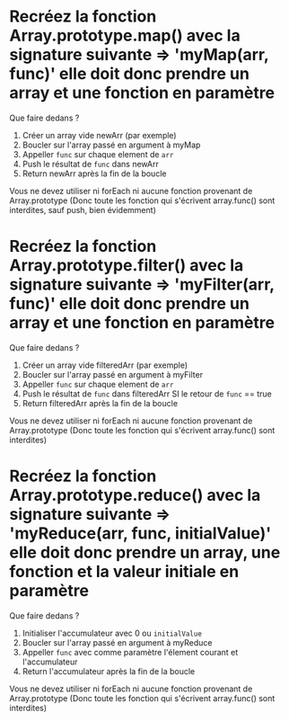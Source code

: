 # Recréez la fonction Array.prototype.map() avec la signature suivante => 'myMap(arr, func)' elle doit donc prendre un array et une fonction en paramètre

Que faire dedans ?

1. Créer un array vide newArr (par exemple)
2. Boucler sur l'array passé en argument à myMap
3. Appeller `func` sur chaque element de `arr`
4. Push le résultat de `func` dans newArr
5. Return newArr après la fin de la boucle

Vous ne devez utiliser ni forEach ni aucune fonction provenant de Array.prototype (Donc toute les fonction qui s'écrivent array.func() sont interdites, sauf push, bien évidemment)

# Recréez la fonction Array.prototype.filter() avec la signature suivante => 'myFilter(arr, func)' elle doit donc prendre un array et une fonction en paramètre

Que faire dedans ?

1. Créer un array vide filteredArr (par exemple)
2. Boucler sur l'array passé en argument à myFilter
3. Appeller `func` sur chaque element de `arr`
4. Push le résultat de `func` dans filteredArr SI le retour de `func` == true
5. Return filteredArr après la fin de la boucle

Vous ne devez utiliser ni forEach ni aucune fonction provenant de Array.prototype (Donc toute les fonction qui s'écrivent array.func() sont interdites)

# Recréez la fonction Array.prototype.reduce() avec la signature suivante => 'myReduce(arr, func, initialValue)' elle doit donc prendre un array, une fonction et la valeur initiale en paramètre

Que faire dedans ?

1. Initialiser l'accumulateur avec 0 ou `initialValue`
2. Boucler sur l'array passé en argument à myReduce
3. Appeller `func` avec comme paramètre l'élement courant et l'accumulateur
4. Return l'accumulateur après la fin de la boucle

Vous ne devez utiliser ni forEach ni aucune fonction provenant de Array.prototype (Donc toute les fonction qui s'écrivent array.func() sont interdites)
